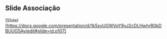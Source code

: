 ## Slide Associação

(Slide)[https://docs.google.com/presentation/d/1k5syUGWVoY8yJ2cDLHwhrR0kDBUUG5Ay/edit#slide=id.p107]
